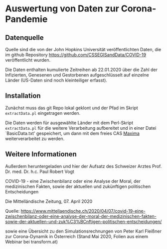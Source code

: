 # Auswertung von Daten zur Corona-Pandemie

## Datenquelle

Quelle sind die von der John Hopkins Universität veröffentlichten Daten, die
im github Repository <https://github.com/CSSEGISandData/COVID-19>
veröffentlicht wurden.

Die Daten enthalten kumulierte Zeitreihen ab 22.01.2020 über die Zahl der
Infizierten, Genesenen und Gestorbenen aufgeschlüsselt auf einzelne Länder
(US-Daten sind noch kleinteiliger erfasst).

## Installation 

Zunächst muss das git Repo lokal geklont und der Pfad im Skript
`extractData.pl` eingetragen werden.

Die Daten werden für ausgewählte Länder mit dem Perl-Skript `extractData.pl`
für die weitere Verarbeitung aufbereitet und in einer Datei `BasicData.txt'
gespeichert, um dann mit dem freies CAS
[Maxima](http://maxima.sourceforge.net/de/) weiterverarbeitet zu werden.

## Weitere Informationen

Außerdem heruntergeladen und hier der Aufsatz des Schweizer Arztes
Prof. Dr. med. Dr. h.c. Paul Robert Vogt

COVID-19 - eine Zwischenbilanz oder eine Analyse der Moral, der medizinischen
Fakten, sowie der aktuellen und zukünftigen politischen Entscheidungen

Die Mittelländische Zeitung, 07. April 2020

Quelle: https://www.mittellaendische.ch/2020/04/07/covid-19-eine-zwischenbilanz-oder-eine-analyse-der-moral-der-medizinischen-fakten-sowie-der-aktuellen-und-zuk%C3%BCnftigen-politischen-entscheidungen/

sowie eine Übersicht zu den Simulationsrechnungen von Peter Karl Fleißner zur
Corona-Dynamik in Österreich (Stand Mai 2020, Folien aus einem Webinar bei
transform.at)

